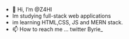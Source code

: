 - 👋 Hi, I’m @Z4HI
- Im studying full-stack web applications
- im learning HTML,CSS, JS and MERN stack.
- 📫 How to reach me ... twitter Byrie_

<!---
Z4HI/Z4HI is a ✨ special ✨ repository because its `README.md` (this file) appears on your GitHub profile.
You can click the Preview link to take a look at your changes.
--->
